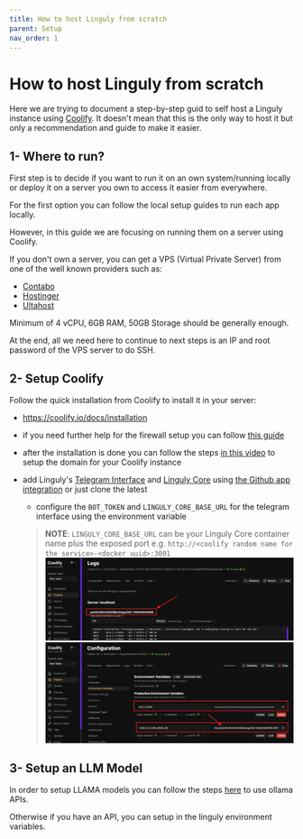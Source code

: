 ```yaml
---
title: How to host Linguly from scratch
parent: Setup
nav_order: 1
---
```


# How to host Linguly from scratch

Here we are trying to document a step-by-step guid to self host a Linguly instance using [Coolify](https://coolify.io/).
It doesn't mean that this is the only way to host it but only a recommendation and guide to make it easier.

## 1- Where to run?

First step is to decide if you want to run it on an own system/running locally or deploy it on a server you own to access it easier from everywhere.

For the first option you can follow the local setup guides to run each app locally.

However, in this guide we are focusing on running them on a server using Coolify.

If you don't own a server, you can get a VPS (Virtual Private Server) from one of the well known providers such as:

- [Contabo](https://contabo.com/desktop/DE/en/vps/)
- [Hostinger](https://www.hostinger.de/vps)
- [Ultahost](https://ultahost.com/vps-hosting)

Minimum of 4 vCPU, 6GB RAM, 50GB Storage should be generally enough.

At the end, all we need here to continue to next steps is an IP and root password of the VPS server to do SSH.

## 2- Setup Coolify

Follow the quick installation from Coolify to install it in your server:
- https://coolify.io/docs/installation
- if you need further help for the firewall setup you can follow [this guide](./firewall-setup.md)
- after the installation is done you can follow the steps [in this video](https://www.youtube.com/watch?v=taJlPG82Ucw&t=232s) to setup the domain for your Coolify instance

- add Linguly's [Telegram Interface](https://github.com/Linguly/telegram-interface) and [Linguly Core](https://github.com/Linguly/linguly-core) using [the Github app integration](https://youtu.be/taJlPG82Ucw?feature=shared&t=1898) or just clone the latest 
    - configure the `BOT_TOKEN` and `LINGULY_CORE_BASE_URL` for the telegram interface using the environment variable
    > **NOTE**: `LINGULY_CORE_BASE_URL` can be your Linguly Core container name plus the exposed port e.g. `http://<coolify random name for the service>-<docker uuid>:3001`
    ![](./images/container-name.png)
    ![](./images/environment-variables.png)

## 3- Setup an LLM Model

In order to setup LLAMA models you can follow the steps [here](setup-ollama.md) to use ollama APIs.

Otherwise if you have an API, you can setup in the linguly environment variables.
